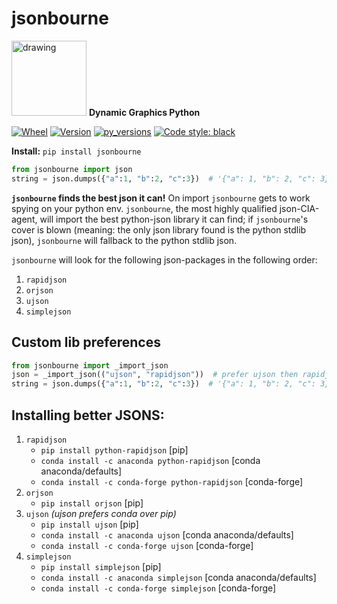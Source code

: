 # jsonbourne

<img src="https://github.com/dynamic-graphics-inc/dgimages/blob/master/dgpy/dgpy_logo.svg?raw=true" alt="drawing" width="120"/> **Dynamic Graphics Python**

[![Wheel](https://img.shields.io/pypi/wheel/jsonbourne.svg)](https://img.shields.io/pypi/wheel/jsonbourne.svg)
[![Version](https://img.shields.io/pypi/v/jsonbourne.svg)](https://img.shields.io/pypi/v/jsonbourne.svg)
[![py_versions](https://img.shields.io/pypi/pyversions/jsonbourne.svg)](https://img.shields.io/pypi/pyversions/jsonbourne.svg)
[![Code style: black](https://img.shields.io/badge/code%20style-black-000000.svg)](https://github.com/psf/black)

**Install:** `pip install jsonbourne`

```python
from jsonbourne import json
string = json.dumps({"a":1, "b":2, "c":3})  # '{"a": 1, "b": 2, "c": 3}'
```

**`jsonbourne` finds the best json it can!** On import `jsonbourne` gets to
work spying on your python env. `jsonbourne`, the most highly qualified json-CIA-agent, will import the best
python-json library it can find; if `jsonbourne`'s cover is blown (meaning: the
only json library found is the python stdlib json), `jsonbourne` will fallback
to
the python stdlib json.

`jsonbourne` will look for the following json-packages in the following order:

  1) `rapidjson`
  2) `orjson`
  3) `ujson`
  4) `simplejson`

## Custom lib preferences

```python
from jsonbourne import _import_json
json = _import_json(("ujson", "rapidjson"))  # prefer ujson then rapidjson
string = json.dumps({"a":1, "b":2, "c":3})  # '{"a": 1, "b": 2, "c": 3}'
```

## Installing better JSONS:

  1) `rapidjson`
      - `pip install python-rapidjson` [pip]
      - `conda install -c anaconda python-rapidjson` [conda anaconda/defaults]
      - `conda install -c conda-forge python-rapidjson` [conda-forge]
  2) `orjson`
      - `pip install orjson` [pip]
  3) `ujson` *(ujson prefers conda over pip)*
      - `pip install ujson` [pip]
      - `conda install -c anaconda ujson` [conda anaconda/defaults]
      - `conda install -c conda-forge ujson` [conda-forge]
  4) `simplejson`
      - `pip install simplejson` [pip]
      - `conda install -c anaconda simplejson` [conda anaconda/defaults]
      - `conda install -c conda-forge simplejson` [conda-forge]
